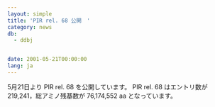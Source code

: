 ```yaml
---
layout: simple
title: 'PIR rel. 68 公開　'
category: news
db:
  - ddbj


date: 2001-05-21T00:00:00
lang: ja
---
```


5月21日より PIR rel. 68 を公開しています。 PIR rel. 68 はエントリ数が 219,241，総アミノ残基数が 76,174,552 aa となっています。
